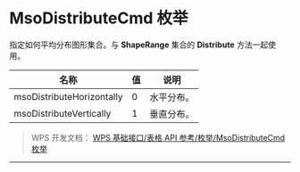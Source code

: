 # MsoDistributeCmd 枚举

指定如何平均分布图形集合。与 **ShapeRange** 集合的 **Distribute** 方法一起使用。

| 名称                      | 值  | 说明       |
|---------------------------|-----|------------|
| msoDistributeHorizontally | 0   | 水平分布。 |
| msoDistributeVertically   | 1   | 垂直分布。 |

> WPS 开发文档： [WPS 基础接口/表格 API 参考/枚举/MsoDistributeCmd 枚举](https://qn.cache.wpscdn.cn/encs/doc/office_v19/topics/WPS%20%E5%9F%BA%E7%A1%80%E6%8E%A5%E5%8F%A3/%E8%A1%A8%E6%A0%BC%20API%20%E5%8F%82%E8%80%83/%E6%9E%9A%E4%B8%BE/MsoDistributeCmd%20%E6%9E%9A%E4%B8%BE.html)

------------------------------------------------------------------------
